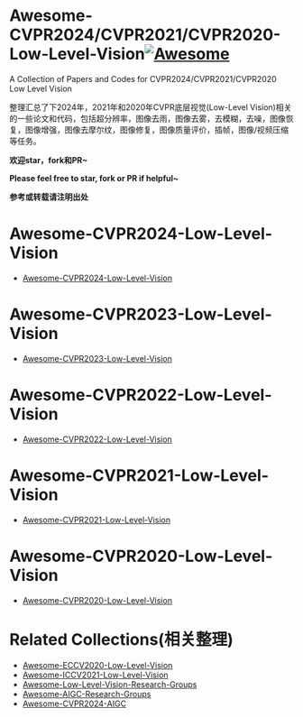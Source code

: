 # Awesome-CVPR2024/CVPR2021/CVPR2020-Low-Level-Vision[![Awesome](https://cdn.rawgit.com/sindresorhus/awesome/d7305f38d29fed78fa85652e3a63e154dd8e8829/media/badge.svg)](https://github.com/sindresorhus/awesome)

A Collection of Papers and Codes for CVPR2024/CVPR2021/CVPR2020 Low Level Vision

整理汇总了下2024年，2021年和2020年CVPR底层视觉(Low-Level Vision)相关的一些论文和代码，包括超分辨率，图像去雨，图像去雾，去模糊，去噪，图像恢复，图像增强，图像去摩尔纹，图像修复，图像质量评价，插帧，图像/视频压缩等任务。

**欢迎star，fork和PR~**

**Please feel free to star, fork or PR if helpful~**

**参考或转载请注明出处**

# Awesome-CVPR2024-Low-Level-Vision
- [Awesome-CVPR2024-Low-Level-Vision](https://github.com/Kobaayyy/Awesome-CVPR2021-CVPR2020-Low-Level-Vision/blob/master/CVPR2024.md)
# Awesome-CVPR2023-Low-Level-Vision
- [Awesome-CVPR2023-Low-Level-Vision](https://github.com/DarrenPan/Awesome-CVPR2024-Low-Level-Vision/blob/main/CVPR2023-Low-Level-Vision.md)
# Awesome-CVPR2022-Low-Level-Vision
- [Awesome-CVPR2022-Low-Level-Vision](https://github.com/DarrenPan/Awesome-CVPR2024-Low-Level-Vision/blob/main/CVPR2022-Low-Level-Vision.md)
# Awesome-CVPR2021-Low-Level-Vision
- [Awesome-CVPR2021-Low-Level-Vision](https://github.com/Kobaayyy/Awesome-CVPR2020-Low-Level-Vision/blob/master/CVPR2021.md)
# Awesome-CVPR2020-Low-Level-Vision
- [Awesome-CVPR2020-Low-Level-Vision](https://github.com/Kobaayyy/Awesome-CVPR2020-Low-Level-Vision/blob/master/CVPR2020.md)


# Related Collections(相关整理)
- [Awesome-ECCV2020-Low-Level-Vision](https://github.com/Kobaayyy/Awesome-ECCV2020-Low-Level-Vision)
- [Awesome-ICCV2021-Low-Level-Vision](https://github.com/Kobaayyy/Awesome-ICCV2021-Low-Level-Vision)
- [Awesome-Low-Level-Vision-Research-Groups](https://github.com/Kobaayyy/Awesome-Low-Level-Vision-Research-Groups)
- [Awesome-AIGC-Research-Groups](https://github.com/Kobaayyy/Awesome-AIGC-Research-Groups)
- [Awesome-CVPR2024-AIGC](https://github.com/Kobaayyy/Awesome-CVPR2024-AIGC)
